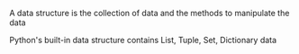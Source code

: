 <title>Python Data structure</title>
<p>A data structure is the collection of data and the methods to manipulate the data</p>
<p>Python's built-in data structure contains List, Tuple, Set, Dictionary data</p>